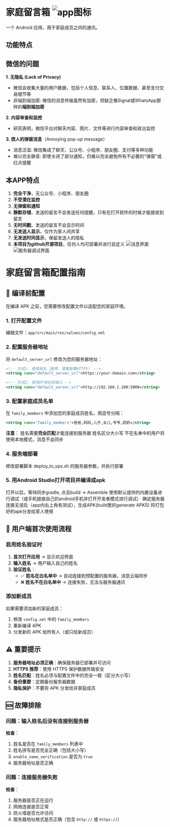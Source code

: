# 家庭留言箱 ![app图标](https://img.xiaoqikeji.com/image/9eQx7okJVvOsPJEwvB8p1T.jpg|50)

一个 Android 应用，用于家庭成员之间的通讯。


## 功能特点

## 微信的问题

**1. 无隐私 (Lack of Privacy)**
- 微信会收集大量的用户数据，包括个人信息、联系人、位置数据、甚至支付交易细节等
- 非端到端加密: 微信的消息传输虽然有加密，但缺乏像Signal或WhatsApp那样的**端到端加密**

**2. 内容审查和监控**
- 研究表明，微信平台对聊天内容、图片、文件等进行内容审查和政治监控

**3. 烦人的弹窗消息**（Annoying pop-up message）
- 消息泛滥: 微信集成了聊天、公众号、小程序、朋友圈、支付等多种功能
- 难以完全静音: 即使关闭了部分通知，仍难以完全避免所有不必要的"弹窗"或红点提醒

## 本APP特点

1. **完全干净**，无公众号、小程序、朋友圈
2. **不受潜在监控**
3. **无弹窗和通知**
4. **静默存储**，发送的留言不会发送任何提醒，只有在打开软件的时候才能接收到留言
5. **无时间戳**，发送的留言不会显示时间
6. **无发送人显示**，仅作为家人间共享
7. **无发送时间显示**，保留发送人的隐私
8. **本项目为github开源项目**，任何人均可部署并进行自定义
![消息界面](https://img.xiaoqikeji.com/image/lltw6xCDMUlbDT5HehRWFi.jpg)
![服务器调试界面](https://img.xiaoqikeji.com/image/Ulz7FSbHT9yaiHfu1Map5J.jpg)


# 家庭留言箱配置指南

## 📝 编译前配置

在编译 APK 之前，您需要修改配置文件以适配您的家庭环境。

### 1. 打开配置文件

编辑文件：`app/src/main/res/values/config.xml`

### 2. 配置服务器地址

将 `default_server_url` 修改为您的服务器地址：

```xml
<!-- 方式1: 使用域名（推荐，需要配置HTTPS） -->
<string name="default_server_url">https://your-domain.com</string>

<!-- 方式2: 使用IP地址和端口 -->
<string name="default_server_url">http://192.168.1.100:5000</string>
```

### 3. 配置家庭成员名单

在 `family_members` 中添加您的家庭成员姓名，用逗号分隔：

```xml
<string name="family_members">爸爸,妈妈,儿子,女儿,爷爷,奶奶</string>
```

**注意**：
姓名需要**完全匹配**才能连接到服务器
姓名区分大小写
不在名单中的用户将使用本地模式，消息不会同步

### 4. 服务端部署
修改部署脚本 deploy_to_vps.sh 的服务器参数，并执行部署


### 5. 用Android Studio打开项目并编译成apk

打开以后，等待同步gradle, 点击build -> Assemble
使用默认提供的内置设备进行调试（或手机链接自己的android手机并打开开发者模式进行调试）
确定服务器连接无误后（app内右上角有测试），生成APK(build里的generate APKS)
将打包好的apk分发给家人使用



## 📱 用户端首次使用流程

### 启用姓名验证时

1. **首次打开应用** → 显示欢迎界面
2. **输入姓名** → 用户输入自己的姓名
3. **验证姓名**：
   - ✅ **姓名在白名单中** → 自动连接到预配置的服务器，消息云端同步
   - ❌ **姓名不在白名单中** → 连接失败，无法与服务器通讯




###  添加新成员

如果需要添加新的家庭成员：
1. 修改 `config.xml` 中的 `family_members`
2. 重新编译 APK
3. 分发新的 APK 给所有人（或只给新成员）

## ⚠️ 重要提示

1. **服务器地址必须正确**：确保服务器已部署并可访问
2. **HTTPS 推荐**：使用 HTTPS 保护数据传输安全
3. **姓名匹配**：姓名必须与配置文件中的完全一致（区分大小写）
4. **备份重要**：定期备份服务器数据
5. **隐私保护**：不要将 APK 分发给非家庭成员

## 🆘 故障排除

### 问题：输入姓名后没有连接到服务器

**检查**：
1. 姓名是否在 `family_members` 列表中
2. 姓名拼写是否完全正确（包括大小写）
3. `enable_name_verification` 是否为 `true`
4. 服务器地址是否正确

### 问题：连接服务器失败

**检查**：
1. 服务器是否正在运行
2. 网络连接是否正常
3. 防火墙是否允许访问
4. 服务器地址格式是否正确（包含 `http://` 或 `https://`）



 